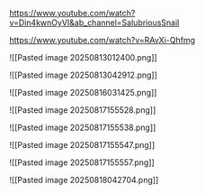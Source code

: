 https://www.youtube.com/watch?v=Din4kwnOyVI&ab_channel=SalubriousSnail

https://www.youtube.com/watch?v=RAvXi-Qhfmg


![[Pasted image 20250813012400.png]]

![[Pasted image 20250813042912.png]]

![[Pasted image 20250816031425.png]]

![[Pasted image 20250817155528.png]]

![[Pasted image 20250817155538.png]]

![[Pasted image 20250817155547.png]]

![[Pasted image 20250817155557.png]]

![[Pasted image 20250818042704.png]]